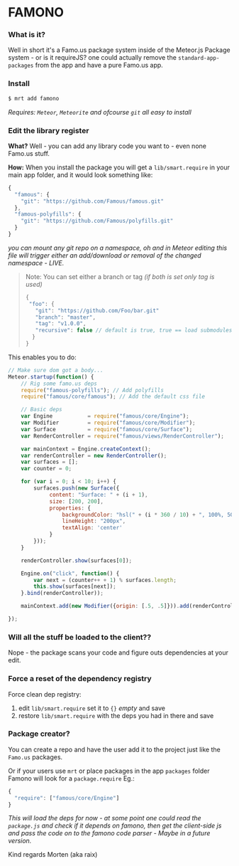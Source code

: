 FAMONO
======

### What is it?

Well in short it's a Famo.us package system inside of the Meteor.js Package system - or is it requireJS? one could actually remove the `standard-app-packages` from the app and have a pure Famo.us app.

### Install
```bash
$ mrt add famono
```
*Requires: `Meteor`, `Meteorite` and ofcourse `git` all easy to install*

### Edit the library register
__What?__
Well - you can add any library code you want to - even none Famo.us stuff.

__How:__
When you install the package you will get a `lib/smart.require` in your main app folder, and it would look something like:

```js
{
  "famous": {
    "git": "https://github.com/Famous/famous.git"
  },
  "famous-polyfills": {
    "git": "https://github.com/Famous/polyfills.git"
  }
}
```
*you can mount any git repo on a namespace, oh and in Meteor editing this file will trigger either an add/download or removal of the changed namespace - LIVE.*

>Note: You can set either a branch or tag *(if both is set only tag is used)*
> ```js
>{
>  "foo": {
>    "git": "https://github.com/Foo/bar.git"
>    "branch": "master",
>    "tag": "v1.0.0",
>    "recursive": false // default is true, true == load submodules
>   }
> }
> 
> ```

This enables you to do:
```js
// Make sure dom got a body...
Meteor.startup(function() {
    // Rig some famo.us deps
    require("famous-polyfills"); // Add polyfills
    require("famous/core/famous"); // Add the default css file

    // Basic deps
    var Engine           = require("famous/core/Engine");
    var Modifier         = require("famous/core/Modifier");
    var Surface          = require("famous/core/Surface");
    var RenderController = require("famous/views/RenderController");

    var mainContext = Engine.createContext();
    var renderController = new RenderController();
    var surfaces = [];
    var counter = 0;

    for (var i = 0; i < 10; i++) {
        surfaces.push(new Surface({
             content: "Surface: " + (i + 1),
             size: [200, 200],
             properties: {
                 backgroundColor: "hsl(" + (i * 360 / 10) + ", 100%, 50%)",
                 lineHeight: "200px",
                 textAlign: 'center'
             }
        }));
    }

    renderController.show(surfaces[0]);

    Engine.on("click", function() {
        var next = (counter++ + 1) % surfaces.length;
        this.show(surfaces[next]);
    }.bind(renderController));

    mainContext.add(new Modifier({origin: [.5, .5]})).add(renderController);

});
```

### Will all the stuff be loaded to the client??

Nope - the package scans your code and figure outs dependencies at your edit.

### Force a reset of the dependency registry
Force clean dep registry:

1. edit `lib/smart.require` set it to `{}` *empty* and save
2. restore `lib/smart.require` with the deps you had in there and save

### Package creator?
You can create a repo and have the user add it to the project just like the `Famo.us` packages.

Or if your users use `mrt` or place packages in the app `packages` folder Famono will look for a `package.require`
Eg.:
```js
{
  "require": ["famous/core/Engine"]
}
```
*This will load the deps for now - at some point one could read the `package.js` and check if it depends on famono, then get the client-side js and pass the code on to the famono code parser - Maybe in a future version.*

Kind regards Morten (aka raix)